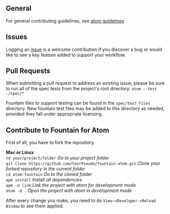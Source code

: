 ## General
For general contributing guidelines, see [atom guidelines](https://github.com/atom/atom/blob/master/CONTRIBUTING.md)

## Issues
Logging an [issue](https://github.com/superlou/fountain-atom/issues) is a welcome contribution if you discover a bug or would like to see a key feature added to support your workflow.

## Pull Requests
When submitting a pull request to address an existing issue, please be sure to run all of the spec tests from the project's root directory: `atom --test ./spec/*`

Fountain files to support testing can be found in the `spec/test_files` directory.  New fountain test files may be added to this directory as needed, provided they fall under appropriate licensing.

## Contribute to Fountain for Atom
First of all, you have to fork the repository.  

**Mac or Linux**  
`cd your/project/folder` *Go to your project folder*  
`git clone https://github.com/YourPseudo/fountain-atom.git` *Clone your forked repository in the current folder*  
`cd atom-fountain` *Go to the cloned folder*  
`apm install` *Install all dependencies*     
`apm -d link` *Link the project with atom for development mode*    
`atom -d .` *Open the project with atom in development mode*   

After every change you make, you need to do  `View->Developer->Reload Window` to see them applied.
